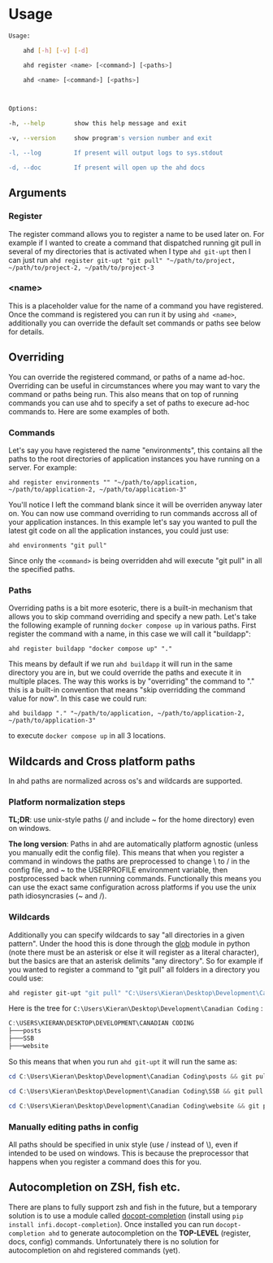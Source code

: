 # Usage

```bash
Usage: 

    ahd [-h] [-v] [-d]

    ahd register <name> [<command>] [<paths>]

    ahd <name> [<command>] [<paths>]



Options:

-h, --help        show this help message and exit

-v, --version     show program's version number and exit

-l, --log         If present will output logs to sys.stdout

-d, --doc         If present will open up the ahd docs
```





## Arguments

### Register

The register command allows you to register a name to be used later on. For example if I wanted to create a command that dispatched running git pull in several of my directories that is activated when I type ```ahd git-upt``` then I can just run ```ahd register git-upt "git pull" "~/path/to/project, ~/path/to/project-2, ~/path/to/project-3```



### <name\>

This is a placeholder value for the name of a command you have registered. Once the command is registered you can run it by using ```ahd <name>```, additionally you can override the default set commands or paths see below for details.





## Overriding

You can override the registered command, or paths of a name ad-hoc. Overriding can be useful in circumstances where you may want to vary the command or paths being run. This also means that on top of running commands you can use ahd to specify a set of paths to execure ad-hoc commands to. Here are some examples of both.



### Commands

Let's say you have registered the name "environments", this contains all the paths to the root directories of application instances you have running on a server. For example:

```ahd register environments "" "~/path/to/application, ~/path/to/application-2, ~/path/to/application-3"```



You'll notice I left the command blank since it will be overriden anyway later on. You can now use command overriding to run commands accross all of your application instances. In this example let's say you wanted to pull the latest git code on all the application instances, you could just use:

```ahd environments "git pull"```



Since only the ```<command>``` is being overridden ahd will execute "git pull" in all the specified paths.



### Paths

Overriding paths is a bit more esoteric, there is a built-in mechanism that allows you to skip command overriding and specify a new path. Let's take the following example of running ```docker compose up``` in various paths. First register the command with a name, in this case we will call it "buildapp":

```ahd register buildapp "docker compose up" "."```



This means by default if we run ```ahd buildapp``` it will run in the same directory you are in, but we could override the paths and execute it in multiple places. The way this works is by "overriding" the command to "." this is a built-in convention that means "skip overridding the command value for now". In this case we could run:

```ahd buildapp "." "~/path/to/application, ~/path/to/application-2, ~/path/to/application-3"```



to execute ```docker compose up``` in all 3 locations.



## Wildcards and Cross platform paths

In ahd paths are normalized across os's and wildcards are supported.



### Platform normalization steps

**TL;DR**: use unix-style paths (/ and include ~ for the home directory) even on windows.



**The long version**: Paths in ahd are automatically platform agnostic (unless you manually edit the config file). This means that when you register a command in windows the paths are preprocessed to change \\ to / in the config file, and ~ to the USERPROFILE environment variable, then postprocessed back when running commands. Functionally this means you can use the exact same configuration across platforms if you use the unix path idiosyncrasies (~ and /).





### Wildcards

Additionally you can specify wildcards to say "all directories in a given pattern". Under the hood this is done through the [glob](https://docs.python.org/3/library/glob.html) module in python (note there must be an asterisk or else it will register as a literal character), but the basics are that an asterisk delimits "any directory". So for example if you wanted to register a command to "git pull" all folders in a directory you could use:

```powershell
ahd register git-upt "git pull" "C:\Users\Kieran\Desktop\Development\Canadian Coding\*"
```



Here is the tree for ```C:\Users\Kieran\Desktop\Development\Canadian Coding``` :

```powershell
C:\USERS\KIERAN\DESKTOP\DEVELOPMENT\CANADIAN CODING
├───posts
├───SSB
├───website
```



So this means that when you run ```ahd git-upt``` it will run the same as:

```powershell
cd C:\Users\Kieran\Desktop\Development\Canadian Coding\posts && git pull

cd C:\Users\Kieran\Desktop\Development\Canadian Coding\SSB && git pull

cd C:\Users\Kieran\Desktop\Development\Canadian Coding\website && git pull
```



### Manually editing paths in config

All paths should be specified in unix style (use / instead of \\), even if intended to be used on windows. This is because the preprocessor that happens when you register a command does this for you.





## Autocompletion on ZSH, fish etc.

There are plans to fully support zsh and fish in the future, but a temporary solution is to use a module called [docopt-completion](https://github.com/Infinidat/infi.docopt_completion) (install using ```pip install infi.docopt-completion```). Once installed you can run ```docopt-completion ahd``` to generate autocompletion on the **TOP-LEVEL** (register, docs, config) commands. Unfortunately there is no solution for autocompletion on ahd registered commands (yet).